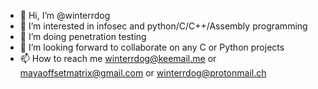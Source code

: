 - 👋 Hi, I’m @winterrdog
- 👀 I’m interested in infosec and python/C/C++/Assembly programming
- 🌱 I’m doing penetration testing
- 💞️ I’m looking forward to collaborate on any C or Python projects
- 📫 How to reach me winterrdog@keemail.me or mayaoffsetmatrix@gmail.com or winterrdog@protonmail.ch

<!---
winterrdog/winterrdog is a ✨ special ✨ repository because its `README.md` (this file) appears on your GitHub profile.
You can click the Preview link to take a look at your changes.
--->

